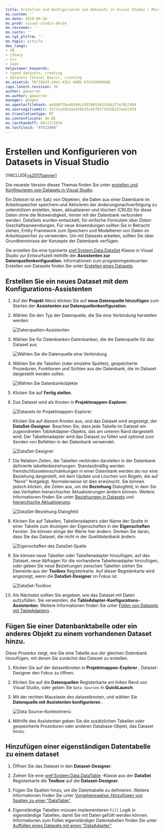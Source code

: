 ```yaml
---
title: Erstellen und Konfigurieren von Datasets in Visual Studio | Microsoft-Dokumentation
ms.custom: ''
ms.date: 2018-06-30
ms.prod: visual-studio-dev14
ms.reviewer: ''
ms.suite: ''
ms.tgt_pltfrm: ''
ms.topic: article
dev_langs:
- VB
- CSharp
- C++
- aspx
helpviewer_keywords:
- typed datasets, creating
- datasets [Visual Basic], creating
ms.assetid: 58f33b43-24e1-43b1-b08b-b74329960bd6
caps.latest.revision: 39
author: gewarren
ms.author: gewarren
manager: ghogen
ms.openlocfilehash: eddb8ffbe483d0c2d5396530333db2f7e7827d04
ms.sourcegitcommit: 55f7ce2d5d2e458e35c45787f1935b237ee5c9f8
ms.translationtype: MT
ms.contentlocale: de-DE
ms.lasthandoff: 08/22/2018
ms.locfileid: "47523400"
---
```

# <a name="create-and-configure-datasets-in-visual-studio"></a>Erstellen und Konfigurieren von Datasets in Visual Studio
[!INCLUDE[vs2017banner](../includes/vs2017banner.md)]

Die neueste Version dieses Themas finden Sie unter [erstellen und Konfigurieren von Datasets in Visual Studio](https://docs.microsoft.com/visualstudio/data-tools/create-and-configure-datasets-in-visual-studio).  
  
  
Ein *Dataset* ist ein Satz von Objekten, die Daten aus einer Datenbank im Arbeitsspeicher speichern und Aktivieren der änderungsnachverfolgung zu unterstützen erstellen, lesen, aktualisieren und löschen (CRUD) für diese Daten ohne die Notwendigkeit, immer mit der Datenbank verbunden werden. DataSets wurden entwickelt, für einfache *Formulare über Daten* Geschäftsanwendungen. Für neue Anwendungen sollten Sie in Betracht ziehen, Entity Framework zum Speichern und Modellieren von Daten im Arbeitsspeicher zu verwenden. Um mit Datasets arbeiten, sollten Sie über Grundkenntnisse der Konzepte der Datenbank verfügen.  
  
 Sie erstellen Sie eine typisierte <xref:System.Data.DataSet> Klasse in Visual Studio zur Entwurfszeit mithilfe der **Assistenten zur Datenquellenkonfiguration**. Informationen zum programmgesteuerten Erstellen von Datasets finden Sie unter [Erstellen eines Datasets](http://msdn.microsoft.com/library/57629d8f-393e-4677-8b83-29ffde27f5fc).  
  
## <a name="create-a-new-dataset-by-using-the-data-source-configuration-wizard"></a>Erstellen Sie ein neues Dataset mit dem Konfigurations-Assistenten  
  
1.  Auf der **Projekt** Menü klicken Sie auf **neue Datenquelle hinzufügen** zum Starten der **Assistenten zur Datenquellenkonfiguration**.  
  
2.  Wählen Sie den Typ der Datenquelle, die Sie eine Verbindung herstellen werden.  
  
     ![Datenquellen-Assistenten](../data-tools/media/data-source-configuration-wizard.png "Datenquellen-Assistenten")  
  
3.  Wählen Sie für Datenbanken Datenbanken, die die Datenquelle für das Dataset aus.  
  
     ![Wählen Sie die Datenquelle eine Verbindung](../data-tools/media/data-source-choose-a-connection.png "-Datenquelle wählen Sie eine Verbindung")  
  
4.  Wählen Sie die Tabellen (oder einzelne Spalten), gespeicherte Prozeduren, Funktionen und Sichten aus der Datenbank, die im Dataset dargestellt werden sollen.  
  
     ![Wählen Sie Datenbankobjekte](../data-tools/media/raddata-chose-objects.png "Raddata ausgewählten Objekte")  
  
5.  Klicken Sie auf **Fertig stellen**.  
  
6.  Das Dataset wird als Knoten in **Projektmappen-Explorer**:  
  
     ![Datasets im Projektmappen-Explorer](../data-tools/media/dataset-in-solution-explorer.png "DataSet im Projektmappen-Explorer")  
  
     Klicken Sie auf diesem Knoten aus, und das Dataset wird angezeigt, der **DataSet-Designer**. Beachten Sie, dass jede Tabelle im Dataset ein zugeordneten TableAdapter-Objekts, das am unteren Rand dargestellt wird. Der Tabellenadapter wird das Dataset zu füllen und optional zum Senden von Befehlen in der Datenbank verwendet.  
  
     ![DataSet-Designer](../data-tools/media/dataset-designer.png "DataSet-Designer")  
  
7.  Die Relation-Zeilen, die Tabellen verbinden darstellen in der Datenbank definierte tabellenbeziehungen. Standardmäßig werden fremdschlüsseleinschränkungen in einer Datenbank werden als nur eine Beziehung dargestellt, mit dem Update und Löschen von Regeln, die auf "None" festgelegt. Normalerweise ist dies erwünscht. Sie können jedoch klicken, die Zeilen aus, um die **Beziehung** Dialogfeld, in dem Sie das Verhalten hierarchischer Aktualisierungen ändern können. Weitere Informationen finden Sie unter [Beziehungen in Datasets](../data-tools/relationships-in-datasets.md) und [hierarchische Aktualisierung](../data-tools/hierarchical-update.md).  
  
     ![DataSet-Beziehung Dialogfeld](../data-tools/media/raddata-relation-dialog.png "Raddata Beziehung Dialogfeld")  
  
8.  Klicken Sie auf Tabellen, Tabellenadapters oder Name der Spalte in einer Tabelle zum Anzeigen der Eigenschaften in der **Eigenschaften** Fenster. Sie können einige der Werte hier ändern. Denken Sie daran, dass Sie das Dataset, die nicht in der Quelldatenbank ändern.  
  
     ![Eigenschaften des DataSet-Spalte](../data-tools/media/dataset-column-properties.png "Eigenschaften des DataSet-Spalte")  
  
9. Sie können neue Tabellen oder Tabellenadapter hinzufügen, auf das Dataset, neue Abfragen für die vorhandene Tabellenadapter hinzufügen, oder geben Sie neue Beziehungen zwischen Tabellen ziehen Sie Elemente aus der **Toolbox** Registerkarte. Auf dieser Registerkarte wird angezeigt, wenn die **DataSet-Designer** im Fokus ist.  
  
     ![DataSet-Toolbox](../data-tools/media/raddata-dataset-toolbox.png "Raddata Dataset-Toolbox")  
  
10. Als Nächstes sollten Sie angeben, wie das Dataset mit Daten aufzufüllen. Sie verwenden, die **TableAdapter-Konfigurations-Assistenten**. Weitere Informationen finden Sie unter [Füllen von Datasets mit TableAdapters](../data-tools/fill-datasets-by-using-tableadapters.md) .  
  
## <a name="add-a-database-table-or-other-object-to-an-existing-dataset"></a>Fügen Sie einer Datenbanktabelle oder ein anderes Objekt zu einem vorhandenen Dataset hinzu.  
 Diese Prozedur zeigt, wie Sie eine Tabelle aus der gleichen Datenbank hinzufügen, mit denen Sie zunächst das Dataset zu erstellen.  
  
1.  Klicken Sie auf der datasetknoten in **Projektmappen-Explorer** , Dataset-Designer den Fokus zu öffnen.  
  
2.  Klicken Sie auf die **Datenquellen** Registerkarte am linken Rand von Visual Studio, oder geben Sie `Data Sources` in **QuickLaunch**.  
  
3.  Mit der rechten Maustaste des datasetknoten, und wählen Sie **Datenquelle mit Assistenten konfigurieren** .  
  
     ![Data Source-Kontextmenü](../data-tools/media/data-source-context-menu.png "Data Source-Kontextmenü")  
  
4.  Mithilfe des Assistenten geben Sie die zusätzlichen Tabellen oder gespeicherte Prozeduren oder anderen Database-Objekt, das Dataset hinzu.  
  
## <a name="add-a-stand-alone-data-table-to-a-dataset"></a>Hinzufügen einer eigenständigen Datentabelle zu einem dataset  
  
1.  Öffnen Sie das Dataset in den **Dataset-Designer**.  
  
2.  Ziehen Sie eine <xref:System.Data.DataTable> -Klasse aus der **DataSet** Registerkarte die **Toolbox** auf die **Dataset-Designer**.  
  
3.  Fügen Sie Spalten hinzu, um die Datentabelle zu definieren. Weitere Informationen finden Sie unter [Vorgehensweise: Hinzufügen von Spalten zu einer "DataTable"](http://msdn.microsoft.com/library/8ca21f77-b99a-47a7-a656-7cfd7a1bd9df).  
  
4.  Eigenständige Tabellen müssen implementieren `Fill` Logik in eigenständige Tabellen, damit Sie mit Daten gefüllt werden können. Informationen zum Füllen eigenständiger Datentabellen finden Sie unter [Auffüllen eines Datasets mit einen "DataAdapter"](http://msdn.microsoft.com/library/3fa0ac7d-e266-4954-bfac-3fbe2f913153).

